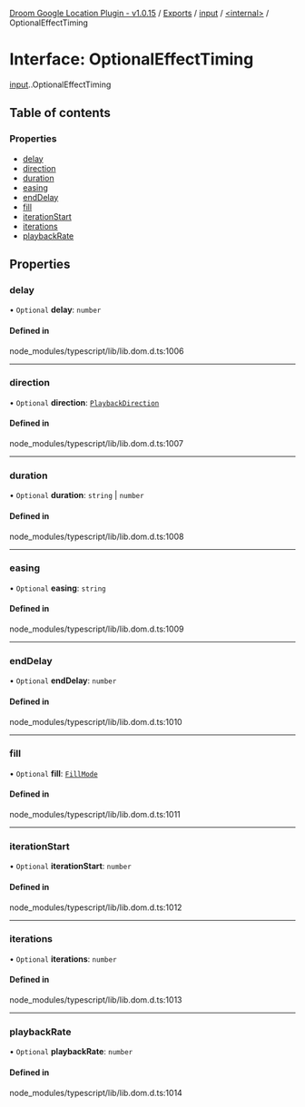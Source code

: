 [Droom Google Location Plugin - v1.0.15](../README.md) / [Exports](../modules.md) / [input](../modules/input.md) / [<internal\>](../modules/input._internal_.md) / OptionalEffectTiming

# Interface: OptionalEffectTiming

[input](../modules/input.md).[<internal>](../modules/input._internal_.md).OptionalEffectTiming

## Table of contents

### Properties

- [delay](input._internal_.OptionalEffectTiming.md#delay)
- [direction](input._internal_.OptionalEffectTiming.md#direction)
- [duration](input._internal_.OptionalEffectTiming.md#duration)
- [easing](input._internal_.OptionalEffectTiming.md#easing)
- [endDelay](input._internal_.OptionalEffectTiming.md#enddelay)
- [fill](input._internal_.OptionalEffectTiming.md#fill)
- [iterationStart](input._internal_.OptionalEffectTiming.md#iterationstart)
- [iterations](input._internal_.OptionalEffectTiming.md#iterations)
- [playbackRate](input._internal_.OptionalEffectTiming.md#playbackrate)

## Properties

### delay

• `Optional` **delay**: `number`

#### Defined in

node_modules/typescript/lib/lib.dom.d.ts:1006

___

### direction

• `Optional` **direction**: [`PlaybackDirection`](../modules/input._internal_.md#playbackdirection)

#### Defined in

node_modules/typescript/lib/lib.dom.d.ts:1007

___

### duration

• `Optional` **duration**: `string` \| `number`

#### Defined in

node_modules/typescript/lib/lib.dom.d.ts:1008

___

### easing

• `Optional` **easing**: `string`

#### Defined in

node_modules/typescript/lib/lib.dom.d.ts:1009

___

### endDelay

• `Optional` **endDelay**: `number`

#### Defined in

node_modules/typescript/lib/lib.dom.d.ts:1010

___

### fill

• `Optional` **fill**: [`FillMode`](../modules/input._internal_.md#fillmode)

#### Defined in

node_modules/typescript/lib/lib.dom.d.ts:1011

___

### iterationStart

• `Optional` **iterationStart**: `number`

#### Defined in

node_modules/typescript/lib/lib.dom.d.ts:1012

___

### iterations

• `Optional` **iterations**: `number`

#### Defined in

node_modules/typescript/lib/lib.dom.d.ts:1013

___

### playbackRate

• `Optional` **playbackRate**: `number`

#### Defined in

node_modules/typescript/lib/lib.dom.d.ts:1014
